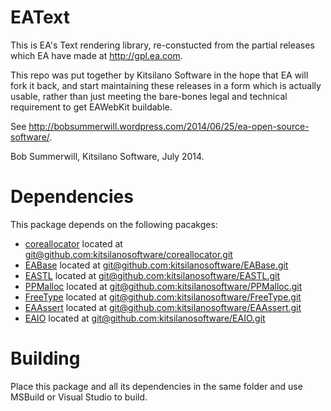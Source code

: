 EAText
=============

This is EA's Text rendering library, re-constucted from the partial releases
which EA have made at http://gpl.ea.com.

This repo was put together by Kitsilano Software in the hope that EA will fork it back,
and start maintaining these releases in a form which is actually usable, rather than just
meeting the bare-bones legal and technical requirement to get EAWebKit buildable.

See http://bobsummerwill.wordpress.com/2014/06/25/ea-open-source-software/.

Bob Summerwill, Kitsilano Software, July 2014.

Dependencies
=============
This package depends on the following pacakges:

- [coreallocator](https://github.com/kitsilanosoftware/coreallocator "coreallocator") located at [git@github.com:kitsilanosoftware/coreallocator.git](git@github.com:kitsilanosoftware/coreallocator.git "git@github.com:kitsilanosoftware/EABase.git")
- [EABase](https://github.com/kitsilanosoftware/EABase "EABase") located at [git@github.com:kitsilanosoftware/EABase.git](git@github.com:kitsilanosoftware/EABase.git "git@github.com:kitsilanosoftware/EABase.git")
- [EASTL](https://github.com/kitsilanosoftware/EASTL "EASTL") located at [git@github.com:kitsilanosoftware/EASTL.git](git@github.com:kitsilanosoftware/EASTL.git "git@github.com:kitsilanosoftware/EASTL.git")
- [PPMalloc](https://github.com/kitsilanosoftware/PPMalloc "PPMalloc") located at [git@github.com:kitsilanosoftware/PPMalloc.git](git@github.com:kitsilanosoftware/PPMalloc.git "git@github.com:kitsilanosoftware/PPMalloc.git")
- [FreeType](https://github.com/kitsilanosoftware/FreeType "FreeType") located at [git@github.com:kitsilanosoftware/FreeType.git](git@github.com:kitsilanosoftware/FreeType.git "git@github.com:kitsilanosoftware/PPMalloc.git")
- [EAAssert](https://github.com/kitsilanosoftware/EAAssert "EAAssert") located at [git@github.com:kitsilanosoftware/EAAssert.git](git@github.com:kitsilanosoftware/EAAssert.git "git@github.com:kitsilanosoftware/EAAssert.git")
- [EAIO](https://github.com/kitsilanosoftware/EAIO "EAIO") located at [git@github.com:kitsilanosoftware/EAIO.git](git@github.com:kitsilanosoftware/EAIO.git "git@github.com:kitsilanosoftware/EAIO.git")


Building
=============
Place this package and all its dependencies in the same folder and use MSBuild or Visual Studio to build. 
